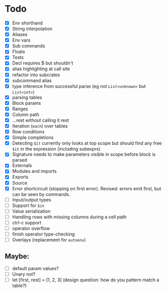 # Todo
- [x] Env shorthand
- [x] String interpolation
- [x] Aliases
- [x] Env vars
- [x] Sub commands
- [x] Floats
- [x] Tests
- [x] Decl requires $ but shouldn't
- [x] alias highlighting at call site
- [x] refactor into subcrates
- [x] subcommand alias
- [x] type inference from successful parse (eg not `List<unknown>` but `List<int>`)
- [x] parsing tables
- [x] Block params
- [x] Ranges
- [x] Column path
- [x] ...rest without calling it rest
- [x] Iteration (`each`) over tables
- [x] Row conditions
- [x] Simple completions
- [x] Detecting `$it` currently only looks at top scope but should find any free `$it` in the expression (including subexprs)
- [x] Signature needs to make parameters visible in scope before block is parsed
- [x] Externals
- [x] Modules and imports
- [x] Exports
- [x] Source
- [x] Error shortcircuit (stopping on first error). Revised: errors emit first, but can be seen by commands.
- [ ] Input/output types
- [ ] Support for `$in`
- [ ] Value serialization
- [ ] Handling rows with missing columns during a cell path
- [ ] ctrl-c support
- [ ] operator overflow
- [ ] finish operator type-checking
- [ ] Overlays (replacement for `autoenv`)
  
## Maybe: 
- [ ] default param values?
- [ ] Unary not?
- [ ] let [first, rest] = [1, 2, 3] (design question: how do you pattern match a table?)
